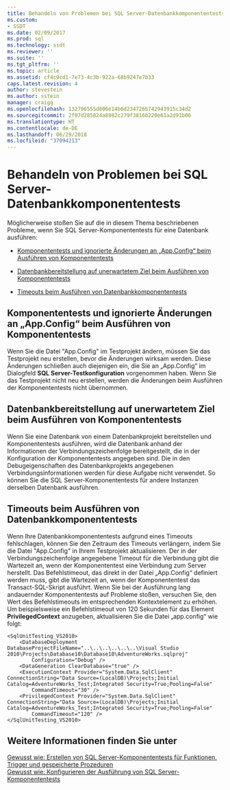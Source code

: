```yaml
---
title: Behandeln von Problemen bei SQL Server-Datenbankkomponententests | Microsoft-Dokumentation
ms.custom:
- SSDT
ms.date: 02/09/2017
ms.prod: sql
ms.technology: ssdt
ms.reviewer: ''
ms.suite: ''
ms.tgt_pltfrm: ''
ms.topic: article
ms.assetid: cf4c9cd1-7e73-4c3b-922a-68b9247e7b33
caps.latest.revision: 4
author: stevestein
ms.author: sstein
manager: craigg
ms.openlocfilehash: 132796555d806e14b6d234726b742943915c34d2
ms.sourcegitcommit: 2f07d285824a8982c279f3816b220e61a2d91b06
ms.translationtype: HT
ms.contentlocale: de-DE
ms.lasthandoff: 06/29/2018
ms.locfileid: "37094213"
---
```

# <a name="troubleshooting-sql-server-database-unit-testing-issues"></a>Behandeln von Problemen bei SQL Server-Datenbankkomponententests
Möglicherweise stoßen Sie auf die in diesem Thema beschriebenen Probleme, wenn Sie SQL Server-Komponententests für eine Datenbank ausführen:  
  
-   [Komponententests und ignorierte Änderungen an „App.Config“ beim Ausführen von Komponententests](#UnitTestingAndAppConfigChanges)  
  
-   [Datenbankbereitstellung auf unerwartetem Ziel beim Ausführen von Komponententests](#DatabaseDeploymentInUnitTests)  
  
-   [Timeouts beim Ausführen von Datenbankkomponententests](#TimeoutsDuringUnitTests)  
  
## <a name="UnitTestingAndAppConfigChanges"></a>Komponententests und ignorierte Änderungen an „App.Config“ beim Ausführen von Komponententests  
Wenn Sie die Datei "App.Config" im Testprojekt ändern, müssen Sie das Testprojekt neu erstellen, bevor die Änderungen wirksam werden. Diese Änderungen schließen auch diejenigen ein, die Sie an „App.Config“ im Dialogfeld **SQL Server-Testkonfiguration** vorgenommen haben. Wenn Sie das Testprojekt nicht neu erstellen, werden die Änderungen beim Ausführen der Komponententests nicht übernommen.  
  
## <a name="DatabaseDeploymentInUnitTests"></a>Datenbankbereitstellung auf unerwartetem Ziel beim Ausführen von Komponententests  
Wenn Sie eine Datenbank von einem Datenbankprojekt bereitstellen und Komponententests ausführen, wird die Datenbank anhand der Informationen der Verbindungszeichenfolge bereitgestellt, die in der Konfiguration der Komponententests angegeben sind. Die in den Debugeigenschaften des Datenbankprojekts angegebenen Verbindungsinformationen werden für diese Aufgabe nicht verwendet. So können Sie die SQL Server-Komponententests für andere Instanzen derselben Datenbank ausführen.  
  
## <a name="TimeoutsDuringUnitTests"></a>Timeouts beim Ausführen von Datenbankkomponententests  
Wenn Ihre Datenbankkomponententests aufgrund eines Timeouts fehlschlagen, können Sie den Zeitraum des Timeouts verlängern, indem Sie die Datei "App.Config" in Ihrem Testprojekt aktualisieren. Der in der Verbindungszeichenfolge angegebene Timeout für die Verbindung gibt die Wartezeit an, wenn der Komponententest eine Verbindung zum Server herstellt. Das Befehlstimeout, das direkt in der Datei „App.Config“ definiert werden muss, gibt die Wartezeit an, wenn der Komponententest das Transact\-SQL-Skript ausführt. Wenn Sie bei der Ausführung lang andauernder Komponententests auf Probleme stoßen, versuchen Sie, den Wert des Befehlstimeouts im entsprechenden Kontextelement zu erhöhen. Um beispielsweise ein Befehlstimeout von 120 Sekunden für das Element **PrivilegedContext** anzugeben, aktualisieren Sie die Datei „app.config“ wie folgt:  
  
```  
<SqlUnitTesting_VS2010>  
    <DatabaseDeployment DatabaseProjectFileName="..\..\..\..\..\..\Visual Studio 2010\Projects\Database10\Database10\AdventureWorks.sqlproj"  
        Configuration="Debug" />  
    <DataGeneration ClearDatabase="true" />  
    <ExecutionContext Provider="System.Data.SqlClient" ConnectionString="Data Source=(LocalDB)\Projects;Initial Catalog=AdventureWorks_Test;Integrated Security=True;Pooling=False"  
        CommandTimeout="30" />  
    <PrivilegedContext Provider="System.Data.SqlClient" ConnectionString="Data Source=(LocalDB)\Projects;Initial Catalog=AdventureWorks_Test;Integrated Security=True;Pooling=False"  
        CommandTimeout="120" />  
</SqlUnitTesting_VS2010>  
```  
  
## <a name="see-also"></a>Weitere Informationen finden Sie unter  
[Gewusst wie: Erstellen von SQL Server-Komponententests für Funktionen, Trigger und gespeicherte Prozeduren](../ssdt/how-to-create-unit-tests-for-functions-triggers-stored-procedures.md)  
[Gewusst wie: Konfigurieren der Ausführung von SQL Server-Komponententests](../ssdt/how-to-configure-sql-server-unit-test-execution.md)  
  
